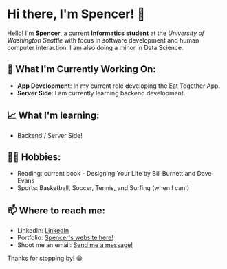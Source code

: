 <h1>Hi there, I'm Spencer! 👋</h1>

<p>Hello! I'm <strong>Spencer</strong>, a current <strong>Informatics student</strong> at the <em>University of Washington Seattle</em> with focus in software development and human computer interaction. I am also doing a minor in Data Science.</p>

<h2>🌱 What I'm Currently Working On:</h2>
<ul>
  <li><strong>App Development</strong>: In my current role developing the Eat Together App.</li>
  <li><strong>Server Side</strong>: I am currently learning backend development.</li>
<!--   <li><strong>LLMs</strong>: I am currently learning about using LLMs!</li> -->
</ul>

<h2>📈 What I'm learning:</h2>
<ul>
  <li>Backend / Server Side!</li>
<!--   <li>LLMs</li> -->
</ul>

<h2>🏄‍♂️ Hobbies:</h2>
<ul>
  <li>Reading: current book - Designing Your Life by Bill Burnett and Dave Evans</li>
  <li>Sports: Basketball, Soccer, Tennis, and Surfing (when I can!) </li>
</ul>

<h2>📫 Where to reach me:</h2>
<ul>
  <li>LinkedIn: <a href="https://www.linkedin.com/in/spencergard/">LinkedIn</a></li>
  <li>Portfolio: <a href="https://gardnas.github.io/sweb2.0/">Spencer's website here!</a></li>
  <li>Shoot me an email: <a href="mailto:sdgard863@gmail.com">Send me a message!</a></li>
</ul>

<p>Thanks for stopping by! 😁</p>


<!-- <img src="https://github-readme-stats.vercel.app/api/top-langs/?username=gardnas&layout=compact"/> -->

